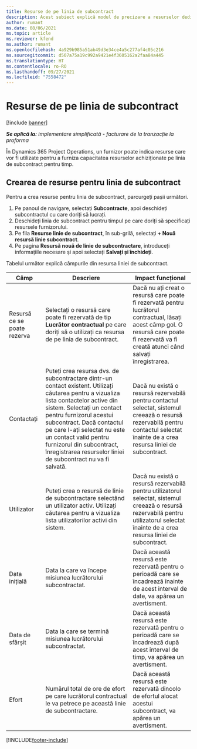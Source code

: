 ```yaml
---
title: Resurse de pe linia de subcontract
description: Acest subiect explică modul de precizare a resurselor dedicate oferite de furnizor pentru o anumită linie de subcontract pentru timp.
author: rumant
ms.date: 08/06/2021
ms.topic: article
ms.reviewer: kfend
ms.author: rumant
ms.openlocfilehash: 4a929b985a51ab49d3e34ce4a5c277af4c05c216
ms.sourcegitcommit: d507a75a19c992a9421e4f3605162a2faa84a445
ms.translationtype: HT
ms.contentlocale: ro-RO
ms.lasthandoff: 09/27/2021
ms.locfileid: "7558472"
---
```

# <a name="subcontract-line-resources"></a>Resurse de pe linia de subcontract

[!include [banner](../../includes/dataverse-preview.md)]

_**Se aplică la:** implementare simplificată - facturare de la tranzacție la proforma_

În Dynamics 365 Project Operations, un furnizor poate indica resurse care vor fi utilizate pentru a furniza capacitatea resurselor achiziționate pe linia de subcontract pentru timp.

## <a name="create-subcontract-line-resources"></a>Crearea de resurse pentru linia de subcontract

Pentru a crea resurse pentru linia de subcontract, parcurgeți pașii următori.

1. Pe panoul de navigare, selectați **Subcontracte**, apoi deschideți subcontractul cu care doriți să lucrați.
2. Deschideți linia de subcontract pentru timpul pe care doriți să specificați resursele furnizorului.
3. Pe fila **Resurse linie de subcontract**, în sub-grilă, selectați **+ Nouă resursă linie subcontract**.
4. Pe pagina **Resursă nouă de linie de subcontractare**, introduceți informațiile necesare și apoi selectați **Salvați și închideți**.

Tabelul următor explică câmpurile din resursa liniei de subcontract.

| Câmp | Descriere | Impact funcțional |
| ----- | ----------- | ----------------- |
| Resursă ce se poate rezerva | Selectați o resursă care poate fi rezervată de tip **Lucrător contractual** pe care doriți să o utilizați ca resursa de pe linia de subcontract.| Dacă nu ați creat o resursă care poate fi rezervată pentru lucrătorul contractual, lăsați acest câmp gol. O resursă care poate fi rezervată va fi creată atunci când salvați înregistrarea.  |
| Contactați | Puteți crea resursa dvs. de subcontractare dintr-un contact existent. Utilizați căutarea pentru a vizualiza lista contactelor active din sistem. Selectați un contact pentru furnizorul acestui subcontract. Dacă contactul pe care l-ați selectat nu este un contact valid pentru furnizorul din subcontract, înregistrarea resurselor liniei de subcontract nu va fi salvată.| Dacă nu există o resursă rezervabilă pentru contactul selectat, sistemul creează o resursă rezervabilă pentru contactul selectat înainte de a crea resursa liniei de subcontract. |
| Utilizator | Puteți crea o resursă de linie de subcontractare selectând un utilizator activ. Utilizați căutarea pentru a vizualiza lista utilizatorilor activi din sistem.| Dacă nu există o resursă rezervabilă pentru utilizatorul selectat, sistemul creează o resursă rezervabilă pentru utilizatorul selectat înainte de a crea resursa liniei de subcontract. |
| Data inițială | Data la care va începe misiunea lucrătorului subcontractat.| Dacă această resursă este rezervată pentru o perioadă care se încadrează înainte de acest interval de date, va apărea un avertisment. |
| Data de sfârșit | Data la care se termină misiunea lucrătorului subcontractat.| Dacă această resursă este rezervată pentru o perioadă care se încadrează după acest interval de timp, va apărea un avertisment. |
| Efort | Numărul total de ore de efort pe care lucrătorul contractual le va petrece pe această linie de subcontractare.| Dacă această resursă este rezervată dincolo de efortul alocat acestui subcontract, va apărea un avertisment. |


[!INCLUDE[footer-include](../../includes/footer-banner.md)]
